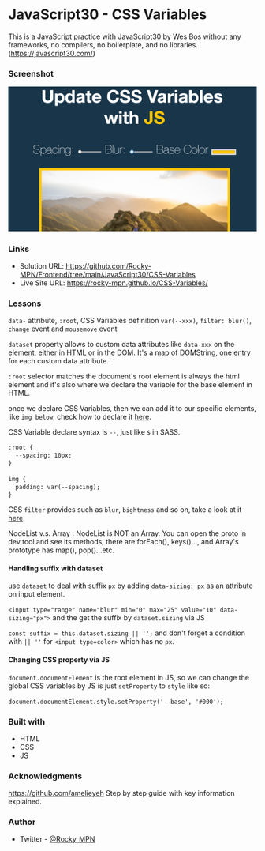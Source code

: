 # JavaScript30 - CSS Variables

This is a JavaScript practice with JavaScript30 by Wes Bos without any frameworks, no compilers, no boilerplate, and no libraries. (https://javascript30.com/)



### Screenshot

![](./screenshot.png)



### Links

- Solution URL: https://github.com/Rocky-MPN/Frontend/tree/main/JavaScript30/CSS-Variables
- Live Site URL: https://rocky-mpn.github.io/CSS-Variables/

### Lessons

```data-``` attribute, ```:root```, CSS Variables definition ```var(--xxx)```, ```filter: blur()```, ```change``` event and ```mousemove``` event

```dataset``` property allows to custom data attributes like ```data-xxx``` on the element, either in HTML or in the DOM. It's a map of DOMString, one entry for each custom data attribute.

```:root``` selector matches the document's root element is always the html element and it's also where we declare the variable for the base element in HTML.

once we declare CSS Variables, then we can add it to our specific elements, like ```img below```, check how to declare it [here](https://developer.mozilla.org/en-US/docs/Web/CSS/Using_CSS_custom_properties).

CSS Variable declare syntax is ```--```, just like ```$``` in SASS.

```
:root {
  --spacing: 10px;
}

img {
  padding: var(--spacing);
}
```
CSS ```filter``` provides such as ```blur```, ```bightness``` and so on, take a look at it [here](https://developer.mozilla.org/en-US/docs/Web/CSS/filter).

NodeList v.s. Array : NodeList is NOT an Array. You can open the proto in dev tool and see its methods, there are forEach(), keys()..., and Array's prototype has map(), pop()...etc.

#### Handling suffix with dataset
use ```dataset``` to deal with suffix ```px``` by adding ```data-sizing: px``` as an attribute on input element.

```<input type="range" name="blur" min="0" max="25" value="10" data-sizing="px">```
and the get the suffix by ```dataset.sizing``` via JS

```const suffix = this.dataset.sizing || '';```
and don't forget a condition with ```|| ''``` for ```<input type=color>``` which has no ```px```.

#### Changing CSS property via JS
```document.documentElement``` is the root element in JS, so we can change the global CSS variables by JS is just ```setProperty``` to ```style``` like so:

```document.documentElement.style.setProperty('--base', '#000');```
### Built with

- HTML
- CSS
- JS

### Acknowledgments
https://github.com/amelieyeh Step by step guide with key information explained.

### Author
- Twitter - [@Rocky_MPN](https://www.twitter.com/Rocky_mpn)
